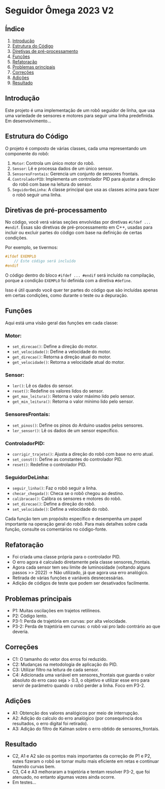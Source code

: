 # Seguidor Ômega 2023 V2

## Índice
1. [Introdução](#introdução)
2. [Estrutura do Código](#estrutura-do-código)
3. [Diretivas de pré-processamento](#diretivas-de-pré-processamento)
4. [Funções](#funções)
5. [Refatoração](#refatoração)
6. [Problemas principais](#problemas-principais)
7. [Correções](#correções)
8. [Adições](#adições)
9. [Resultado](#resultado)

## Introdução

Este projeto é uma implementação de um robô seguidor de linha, que usa uma variedade de sensores e motores para seguir uma linha predefinida. Em desenvolvimento...

## Estrutura do Código

O projeto é composto de várias classes, cada uma representando um componente do robô:

1. `Motor`: Controla um único motor do robô.
2. `Sensor`: Lê e processa dados de um único sensor.
3. `SensoresFrontais`: Gerencia um conjunto de sensores frontais.
4. `ControladorPID`: Implementa um controlador PID para ajustar a direção do robô com base na leitura do sensor.
5. `SeguidorDeLinha`: A classe principal que usa as classes acima para fazer o robô seguir uma linha.

## Diretivas de pré-processamento

No código, você verá várias seções envolvidas por diretivas `#ifdef ... #endif`. Essas são diretivas de pré-processamento em C++, usadas para incluir ou excluir partes do código com base na definição de certas condições.

Por exemplo, se tivermos:

```cpp
#ifdef EXEMPLO
    // Este código será incluído
#endif
```

O código dentro do bloco `#ifdef ... #endif` será incluído na compilação, porque a condição `EXEMPLO` foi definida com a diretiva `#define`.

Isso é útil quando você quer ter partes do código que são incluídas apenas em certas condições, como durante o teste ou a depuração.

## Funções

Aqui está uma visão geral das funções em cada classe:

### Motor:

- `set_direcao()`: Define a direção do motor.
- `set_velocidade()`: Define a velocidade do motor.
- `get_direcao()`: Retorna a direção atual do motor.
- `get_velocidade()`: Retorna a velocidade atual do motor.

### Sensor:

- `ler()`: Lê os dados do sensor.
- `reset()`: Redefine os valores lidos do sensor.
- `get_max_leitura()`: Retorna o valor máximo lido pelo sensor.
- `get_min_leitura()`: Retorna o valor mínimo lido pelo sensor.

### SensoresFrontais:

- `set_pinos()`: Define os pinos do Arduino usados pelos sensores.
- `ler_sensor()`: Lê os dados de um sensor específico.

### ControladorPID:

- `corrigir_trajeto()`: Ajusta a direção do robô com base no erro atual.
- `set_const()`: Define as constantes do controlador PID.
- `reset()`: Redefine o controlador PID.

### SeguidorDeLinha:

- `seguir_linha()`: Faz o robô seguir a linha.
- `checar_chegada()`: Checa se o robô chegou ao destino.
- `calibracao()`: Calibra os sensores e motores do robô.
- `set_direcao()`: Define a direção do robô.
- `set_velocidade()`: Define a velocidade do robô.

Cada função tem um propósito específico e desempenha um papel importante na operação geral do robô. Para mais detalhes sobre cada função, consulte os comentários no código-fonte.

## Refatoração

- Foi criada uma classe própria para o controlador PID.
- O erro agora é calculado diretamente pela classe sensores_frontais.
- Agora cada sensor tem seu limite de luminosidade (voltando alguns passos >> 2022) -> Não utilizado, já que agora usa erro analógico.
- Retirada de várias funções e variáveis desnecessárias.
- Adição de códigos de teste que podem ser desativados facilmente.

## Problemas principais

- P1: Muitas oscilações em trajetos retilineos.
- P2: Código lento.
- P3-1: Perda de trajetória em curvas: por alta velocidade.
- P3-2: Perda de trajetória em curvas: o robô vai pro lado contrário ao que deveria.

## Correções

- C1: O tamanho do vetor dos erros foi reduzido.
- C2: Mudanças na metodologia de aplicação do PID.
- C3: Utilizar filtro na leitura de cada sensor.
- C4: Adicionada uma variável em sensores_frontais que guarda o valor absoluto do erro caso seja > 0.3, o objetivo e utilizar esse erro para servir de parâmetro quando o robô perder a linha. Foco em P3-2.

## Adições

- A1: Obtenção dos valores analógicos por meio de interrupção.
- A2: Adição do calculo do erro analógico (por consequência dos resultados, o erro digital foi retirado).
- A3: Adição do filtro de Kalman sobre o erro obtido de sensores_frontais.

## Resultado

- C2, A1 e A2 são os pontos mais importantes da correção de P1 e P2, estes fizeram o robô se tornar muito mais eficiente em retas e continuar fazendo curvas bem.
- C3, C4 e A3 melhoraram a trajetória e tentam resolver P3-2, que foi atenuado, no entanto algumas vezes ainda ocorre.
- Em testes...
